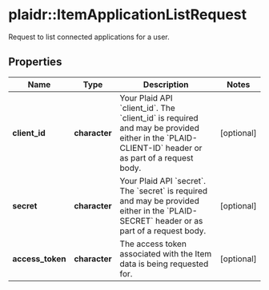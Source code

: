 # plaidr::ItemApplicationListRequest

Request to list connected applications for a user.

## Properties
Name | Type | Description | Notes
------------ | ------------- | ------------- | -------------
**client_id** | **character** | Your Plaid API &#x60;client_id&#x60;. The &#x60;client_id&#x60; is required and may be provided either in the &#x60;PLAID-CLIENT-ID&#x60; header or as part of a request body. | [optional] 
**secret** | **character** | Your Plaid API &#x60;secret&#x60;. The &#x60;secret&#x60; is required and may be provided either in the &#x60;PLAID-SECRET&#x60; header or as part of a request body. | [optional] 
**access_token** | **character** | The access token associated with the Item data is being requested for. | [optional] 


